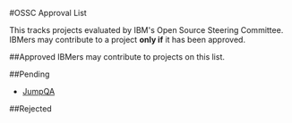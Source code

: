 #OSSC Approval List

This tracks projects evaluated by IBM's Open Source Steering Committee. IBMers may contribute to a project **only if** it has been approved.

##Approved
IBMers may contribute to projects on this list.

##Pending

- [JumpQA](JumpQA/README.md)

##Rejected



